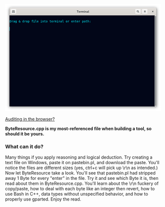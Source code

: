 <!--
Byte occurrence print-out for any file, and C++/GNU+Linux resource in the cpp.
-->



<p align="center">
  <img src="https://github.com/compromise-evident/ByteResource/blob/main/Other/Terminal.png">
</p>

[Auditing in the browser?](https://coliru.stacked-crooked.com/a/ff6f9d44fd41f79c)



**ByteResource.cpp is my most-referenced file when building a tool, so should it be yours.**

### What can it do?

Many things if you apply reasoning and logical deduction. Try creating a text file on Windows, paste it on pastebin.pl, and download the paste. You'll notice the files are different sizes (yes, ctrl+c will pick up \r\n as intended.) Now let ByteResource take a look. You'll see that pastebin.pl had stripped away 1 Byte for every "enter" in the file. Try it and see which Byte it is, then read about them in ByteResource.cpp. You'll learn about the \r\n fuckery of copy/paste, how to deal with each byte like an integer then revert, how to use Bash in C++, data types without unspecified behavior, and how to properly use gparted. Enjoy the read.
